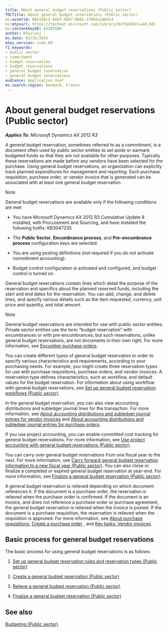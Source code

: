 ```yaml
---
title: About general budget reservations (Public sector)
TOCTitle: About general budget reservations (Public sector)
ms:assetid: 88e136c2-66bf-4087-8882-17095e3a8d14
ms:mtpsurl: https://technet.microsoft.com/library/Dn792456(v=AX.60)
ms:contentKeyID: 65205500
author: Khairunj
ms.date: 03/25/2015
mtps_version: v=AX.60
f1_keywords:
- public sector
- commitment
- budget reservation
- budget reservations
- general budget reservation
- general budget reservations
audience: Application User
ms.search.region: Denmark, France
---
```


# About general budget reservations (Public sector) 


_**Applies To:** Microsoft Dynamics AX 2012 R3_

A general budget reservation, sometimes referred to as a commitment, is a document often used by public sector entities to set aside or earmark budgeted funds so that they are not available for other purposes. Typically these reservations are made before any vendors have been selected for the purchase. Using general budget reservations, an organization can explicitly track planned expenditures for management and reporting. Each purchase requisition, purchase order, or vendor invoice that is generated can be associated with at least one general budget reservation.


> [!NOTE]
> <P>General budget reservations are available only if the following conditions are met:</P>
> <UL>
> <LI>
> <P>You have Microsoft Dynamics AX 2012 R3 Cumulative Update 8 installed, with Procurement and Sourcing, and have installed the following hotfix: KB3047235</P>
> <LI>
> <P>The <STRONG>Public Sector</STRONG>, <STRONG>Encumbrance process</STRONG>, and <STRONG>Pre-encumbrance process</STRONG> configuration keys are selected.</P>
> <LI>
> <P>You are using posting definitions (not required if you do not activate commitment accounting).</P>
> <LI>
> <P>Budget control configuration is activated and configured, and budget control is turned on.</P></LI></UL>



General budget reservations contain lines which detail the purpose of the reservation and specifics about the planned reserved funds, including the start and end dates for the reservation. You can add, change, and delete lines, and specify various details such as the item requested, currency, unit price and quantity, and total amount.


> [!NOTE]
> <P>General budget reservations are intended for use with public sector entities. Private sector entities use the term “budget reservation” with encumbrances or with pre-encumbrances, but such reservations, unlike general budget reservations, are not documents in their own right. For more information, see <A href="encumber-purchase-orders.md">Encumber purchase orders</A>.</P>



You can create different types of general budget reservation in order to specify various characteristics and requirements, according to your purchasing needs. For example, you might create three reservation types for use with purchase requisitions, purchase orders, and vendor invoices. A reservation type defines characteristics, such as workflow, and default values for the budget reservation. For information about using workflow with general budget reservations, see [Set up general budget reservation workflows (Public sector)](set-up-general-budget-reservation-workflows-public-sector.md).

In the general budget reservation, you can also view accounting distributions and subledger journal lines for the transaction. For more information, see [About accounting distributions and subledger journal entries for vendor invoices](about-accounting-distributions-and-subledger-journal-entries-for-vendor-invoices.md) and [About accounting distributions and subledger journal entries for purchase orders](about-accounting-distributions-and-subledger-journal-entries-for-purchase-orders.md).

If you use project accounting, you can enable committed cost tracking for general budget reservations. For more information, see [Use project accounting with general budget reservations (Public sector)](use-project-accounting-with-general-budget-reservations-public-sector.md).

You can carry over general budget reservations from one fiscal year to the next. For more information, see [Carry forward general budget reservation information to a new fiscal year (Public sector)](carry-forward-general-budget-reservation-information-to-a-new-fiscal-year-public-sector.md). You can also close or finalize a completed or expired general budget reservation at year-end. For more information, see [Finalize a general budget reservation (Public sector)](finalize-a-general-budget-reservation-public-sector.md).

A general budget reservation is relieved depending on which document references it. If the document is a purchase order, the reservation is relieved when the purchase order is confirmed. If the document is an invoice, and does not reference a purchase order or purchase agreement, the general budget reservation is relieved when the invoice is posted. If the document is a purchase requisition, the reservation is relieved when the requisition is approved. For more information, see [About purchase requisitions](about-purchase-requisitions.md), [Create a purchase order](create-a-purchase-order.md) , and [Key tasks: Vendor invoices](key-tasks-vendor-invoices.md).

## Basic process for general budget reservations

The basic process for using general budget reservations is as follows:

1.  [Set up general budget reservation rules and reservation types (Public sector)](set-up-general-budget-reservation-rules-and-reservation-types-public-sector.md)

2.  [Create a general budget reservation (Public sector)](create-a-general-budget-reservation-public-sector.md)

3.  [Relieve a general budget reservation (Public sector)](relieve-a-general-budget-reservation-public-sector.md)

4.  [Finalize a general budget reservation (Public sector)](finalize-a-general-budget-reservation-public-sector.md)

## See also

[Budgeting (Public sector)](budgeting-public-sector.md)

  


